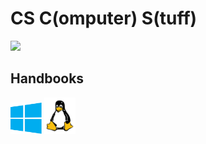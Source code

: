 # CS C(omputer) S(tuff)

<img src="ind.avif" style="width: 500px; height: auto;"> 

## Handbooks

<a href="windows"><img src="win.svg" style="width: 50px; height: auto;"></a>
<a href="linux"><img src="tux.svg" style="width: 50px; height: auto;"></a>

